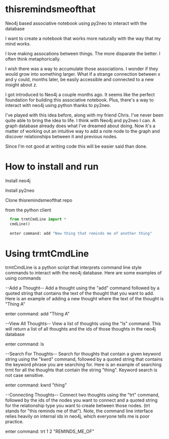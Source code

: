thisremindsmeofthat
===================

Neo4j based associative notebook using py2neo to interact with the database

I want to create a notebook that works more naturally with the way that my mind works. 

I love making assocations between things.  The more disparate the better.  I often think metaphorically. 

I wish there was a way to accumulate those associations.  I wonder if they would grow into something larger.  What if a strange connection between x and y could, months later, be easily accessible and connected to a new insight about z. 

I got introduced to Neo4j a couple months ago.  It seems like the perfect foundation for building this associative notebook. Plus, there's a way to interact with neo4j using python thanks to py2neo.

I've played with this idea before, along with my friend Chris. I've never been quite able to bring the idea to life. I think with Neo4j and py2neo I can.  A graph database already does what I've dreamed about doing. Now it's a matter of working out an intuitive way to add a note node to the graph and discover relationships between it and previous nodes. 

Since I'm not good at writing code this will be easier said than done.


How to install and run
======================

Install neo4j

Install py2neo

Clone thisremindsmeofthat repo

from the python client
```python
  from trmtCmdLine import *
  cmdLine()
  
  enter command: add "New thing that reminds me of another thing"
  ```
  
  
Using trmtCmdLine
=====================
trmtCmdLine is a python script that interprets command line style commands to interact with the neo4j database.  Here are some examples of using commands

--Add a Thought--
Add a thought using the "add" command followed by a quoted string that contains the text of the thought that you want to add.  Here is an example of adding a new thought where the text of the thought is "Thing A"

enter command:  add "Thing A"

--View All Thoughts--
View a list of thoughts using the "ls" command. This will return a list of all thoughts and the ids of those thoughts in the neo4j database

enter command:  ls

--Search For Thoughts--
Search for thoughts that contain a given keyword string using the "kwrd" command, followed by a quoted string that contains the keyword phrase you are searching for.  Here is an example of searching trmt for all the thoughts that contain the string "thing".  Keyword search is not case sensitive.

enter command:  kwrd "thing"

--Connecting Thoughts--
Connect two thoughts using the "trt" command, followed by the ids of the nodes you want to connect and a quoted string for the relationship type you want to create between those nodes.  (trt stands for "this reminds me of that").  Note, the command line interface relies heavily on internal ids in neo4j, which everyone tells me is poor practice.  

enter command:  trt 1 2 "REMINDS_ME_OF"

